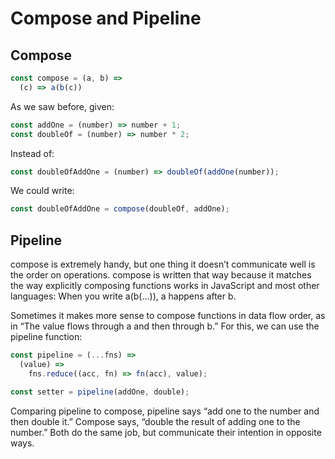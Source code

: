 # Compose and Pipeline

## Compose
```javascript
const compose = (a, b) =>
  (c) => a(b(c))
```

As we saw before, given:
```javascript
const addOne = (number) => number + 1;
const doubleOf = (number) => number * 2;
```

Instead of:
```javascript
const doubleOfAddOne = (number) => doubleOf(addOne(number));
```

 We could write:
```javascript
const doubleOfAddOne = compose(doubleOf, addOne);
```

## Pipeline

compose is extremely handy, but one thing it doesn’t communicate well is the order on operations. compose is written that way because it matches the way explicitly composing functions works in JavaScript and most other languages: When you write a(b(…)), a happens after b.

Sometimes it makes more sense to compose functions in data flow order, as in “The value flows through a and then through b.” For this, we can use the pipeline function:

```javascript
const pipeline = (...fns) =>
  (value) =>
    fns.reduce((acc, fn) => fn(acc), value);

const setter = pipeline(addOne, double);
```

Comparing pipeline to compose, pipeline says “add one to the number and then double it.” Compose says, “double the result of adding one to the number.” Both do the same job, but communicate their intention in opposite ways.
